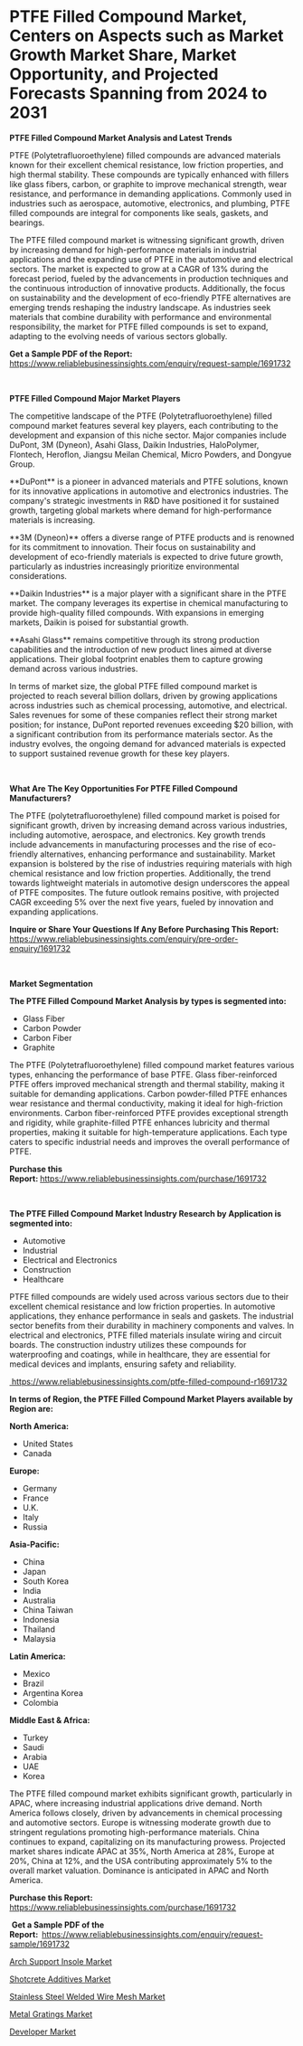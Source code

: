 <p><h1>PTFE Filled Compound Market, Centers on Aspects such as Market Growth Market Share, Market Opportunity, and Projected Forecasts Spanning from 2024 to 2031</h1></p><p><strong>PTFE Filled Compound Market Analysis and Latest Trends</strong></p>
<p><p>PTFE (Polytetrafluoroethylene) filled compounds are advanced materials known for their excellent chemical resistance, low friction properties, and high thermal stability. These compounds are typically enhanced with fillers like glass fibers, carbon, or graphite to improve mechanical strength, wear resistance, and performance in demanding applications. Commonly used in industries such as aerospace, automotive, electronics, and plumbing, PTFE filled compounds are integral for components like seals, gaskets, and bearings.</p><p>The PTFE filled compound market is witnessing significant growth, driven by increasing demand for high-performance materials in industrial applications and the expanding use of PTFE in the automotive and electrical sectors. The market is expected to grow at a CAGR of 13% during the forecast period, fueled by the advancements in production techniques and the continuous introduction of innovative products. Additionally, the focus on sustainability and the development of eco-friendly PTFE alternatives are emerging trends reshaping the industry landscape. As industries seek materials that combine durability with performance and environmental responsibility, the market for PTFE filled compounds is set to expand, adapting to the evolving needs of various sectors globally.</p></p>
<p><strong>Get a Sample PDF of the Report:&nbsp;</strong> <a href="https://www.reliablebusinessinsights.com/enquiry/request-sample/1691732?utm_campaign=1476&utm_medium=2&utm_source=Github&utm_content=ia&utm_term=18102024&utm_id=ptfe-filled-compound">https://www.reliablebusinessinsights.com/enquiry/request-sample/1691732</a></p>
<p>&nbsp;</p>
<p><strong>PTFE Filled Compound Major Market Players</strong></p>
<p><p>The competitive landscape of the PTFE (Polytetrafluoroethylene) filled compound market features several key players, each contributing to the development and expansion of this niche sector. Major companies include DuPont, 3M (Dyneon), Asahi Glass, Daikin Industries, HaloPolymer, Flontech, Heroflon, Jiangsu Meilan Chemical, Micro Powders, and Dongyue Group.</p><p>**DuPont** is a pioneer in advanced materials and PTFE solutions, known for its innovative applications in automotive and electronics industries. The company's strategic investments in R&D have positioned it for sustained growth, targeting global markets where demand for high-performance materials is increasing.</p><p>**3M (Dyneon)** offers a diverse range of PTFE products and is renowned for its commitment to innovation. Their focus on sustainability and development of eco-friendly materials is expected to drive future growth, particularly as industries increasingly prioritize environmental considerations.</p><p>**Daikin Industries** is a major player with a significant share in the PTFE market. The company leverages its expertise in chemical manufacturing to provide high-quality filled compounds. With expansions in emerging markets, Daikin is poised for substantial growth.</p><p>**Asahi Glass** remains competitive through its strong production capabilities and the introduction of new product lines aimed at diverse applications. Their global footprint enables them to capture growing demand across various industries.</p><p>In terms of market size, the global PTFE filled compound market is projected to reach several billion dollars, driven by growing applications across industries such as chemical processing, automotive, and electrical. Sales revenues for some of these companies reflect their strong market position; for instance, DuPont reported revenues exceeding $20 billion, with a significant contribution from its performance materials sector. As the industry evolves, the ongoing demand for advanced materials is expected to support sustained revenue growth for these key players.</p></p>
<p>&nbsp;</p>
<p><strong>What Are The Key Opportunities For PTFE Filled Compound Manufacturers?</strong></p>
<p><p>The PTFE (polytetrafluoroethylene) filled compound market is poised for significant growth, driven by increasing demand across various industries, including automotive, aerospace, and electronics. Key growth trends include advancements in manufacturing processes and the rise of eco-friendly alternatives, enhancing performance and sustainability. Market expansion is bolstered by the rise of industries requiring materials with high chemical resistance and low friction properties. Additionally, the trend towards lightweight materials in automotive design underscores the appeal of PTFE composites. The future outlook remains positive, with projected CAGR exceeding 5% over the next five years, fueled by innovation and expanding applications.</p></p>
<p><strong>Inquire or Share Your Questions If Any Before Purchasing This Report:</strong> <a href="https://www.reliablebusinessinsights.com/enquiry/pre-order-enquiry/1691732?utm_campaign=1476&utm_medium=2&utm_source=Github&utm_content=ia&utm_term=18102024&utm_id=ptfe-filled-compound">https://www.reliablebusinessinsights.com/enquiry/pre-order-enquiry/1691732</a></p>
<p>&nbsp;</p>
<p><strong>Market Segmentation</strong></p>
<p><strong>The PTFE Filled Compound Market Analysis by types is segmented into:</strong></p>
<p><ul><li>Glass Fiber</li><li>Carbon Powder</li><li>Carbon Fiber</li><li>Graphite</li></ul></p>
<p><p>The PTFE (Polytetrafluoroethylene) filled compound market features various types, enhancing the performance of base PTFE. Glass fiber-reinforced PTFE offers improved mechanical strength and thermal stability, making it suitable for demanding applications. Carbon powder-filled PTFE enhances wear resistance and thermal conductivity, making it ideal for high-friction environments. Carbon fiber-reinforced PTFE provides exceptional strength and rigidity, while graphite-filled PTFE enhances lubricity and thermal properties, making it suitable for high-temperature applications. Each type caters to specific industrial needs and improves the overall performance of PTFE.</p></p>
<p><strong>Purchase this Report:&nbsp;</strong><a href="https://www.reliablebusinessinsights.com/purchase/1691732?utm_campaign=1476&utm_medium=2&utm_source=Github&utm_content=ia&utm_term=18102024&utm_id=ptfe-filled-compound">https://www.reliablebusinessinsights.com/purchase/1691732</a></p>
<p>&nbsp;</p>
<p><strong>The PTFE Filled Compound Market Industry Research by Application is segmented into:</strong></p>
<p><ul><li>Automotive</li><li>Industrial</li><li>Electrical and Electronics</li><li>Construction</li><li>Healthcare</li></ul></p>
<p><p>PTFE filled compounds are widely used across various sectors due to their excellent chemical resistance and low friction properties. In automotive applications, they enhance performance in seals and gaskets. The industrial sector benefits from their durability in machinery components and valves. In electrical and electronics, PTFE filled materials insulate wiring and circuit boards. The construction industry utilizes these compounds for waterproofing and coatings, while in healthcare, they are essential for medical devices and implants, ensuring safety and reliability.</p></p>
<p><a href="https://www.reliablebusinessinsights.com/ptfe-filled-compound-r1691732?utm_campaign=1476&utm_medium=2&utm_source=Github&utm_content=ia&utm_term=18102024&utm_id=ptfe-filled-compound">&nbsp;https://www.reliablebusinessinsights.com/ptfe-filled-compound-r1691732</a></p>
<p><strong>In terms of Region, the PTFE Filled Compound Market Players available by Region are:</strong></p>
<p>
    <p> <strong> North America: </strong>
        <ul>
            <li>United States</li>
            <li>Canada</li>
        </ul>
        </p> 
    <p> <strong> Europe: </strong>
        <ul>
            <li>Germany</li>
            <li>France</li>
            <li>U.K.</li>
            <li>Italy</li>
            <li>Russia</li>
        </ul>
        </p> 
    <p> <strong> Asia-Pacific: </strong>
        <ul>
            <li>China</li>
            <li>Japan</li>
            <li>South Korea</li>
            <li>India</li>
            <li>Australia</li>
            <li>China Taiwan</li>
            <li>Indonesia</li>
            <li>Thailand</li>
            <li>Malaysia</li>
        </ul>
        </p> 
    <p> <strong> Latin America: </strong>
        <ul>
            <li>Mexico</li>
            <li>Brazil</li>
            <li>Argentina Korea</li>
            <li>Colombia</li>
        </ul>
        </p> 
    <p> <strong> Middle East & Africa: </strong>
        <ul>
            <li>Turkey</li>
            <li>Saudi</li>
            <li>Arabia</li>
            <li>UAE</li>
            <li>Korea</li>
        </ul>
    </p>
    </p>
<p><p>The PTFE filled compound market exhibits significant growth, particularly in APAC, where increasing industrial applications drive demand. North America follows closely, driven by advancements in chemical processing and automotive sectors. Europe is witnessing moderate growth due to stringent regulations promoting high-performance materials. China continues to expand, capitalizing on its manufacturing prowess. Projected market shares indicate APAC at 35%, North America at 28%, Europe at 20%, China at 12%, and the USA contributing approximately 5% to the overall market valuation. Dominance is anticipated in APAC and North America.</p></p>
<p><strong>Purchase this Report: </strong><a href="https://www.reliablebusinessinsights.com/purchase/1691732?utm_campaign=1476&utm_medium=2&utm_source=Github&utm_content=ia&utm_term=18102024&utm_id=ptfe-filled-compound">https://www.reliablebusinessinsights.com/purchase/1691732</a></p>
<p>&nbsp;<strong>Get a Sample PDF of the Report:&nbsp;&nbsp;</strong><a href="https://www.reliablebusinessinsights.com/enquiry/request-sample/1691732?utm_campaign=1476&utm_medium=2&utm_source=Github&utm_content=ia&utm_term=18102024&utm_id=ptfe-filled-compound">https://www.reliablebusinessinsights.com/enquiry/request-sample/1691732</a></p>
<p><strong></strong></p>
<p><p><a href="https://www.linkedin.com/pulse/global-arch-support-insole-53-cagr-forecast-2024-2031-ljgyf?utm_campaign=1476&utm_medium=2&utm_source=Github&utm_content=ia&utm_term=18102024&utm_id=ptfe-filled-compound">Arch Support Insole Market</a></p><p><a href="https://www.linkedin.com/pulse/shotcrete-additives-market-maturity-analysis-regional-disparities-hkgqf?utm_campaign=1476&utm_medium=2&utm_source=Github&utm_content=ia&utm_term=18102024&utm_id=ptfe-filled-compound">Shotcrete Additives Market</a></p><p><a href="https://www.linkedin.com/pulse/stainless-steel-welded-wire-mesh-spectrum-usage-patterns-sector-2ilef?utm_campaign=1476&utm_medium=2&utm_source=Github&utm_content=ia&utm_term=18102024&utm_id=ptfe-filled-compound">Stainless Steel Welded Wire Mesh Market</a></p><p><a href="https://www.linkedin.com/pulse/metal-gratings-market-analysis-product-segmentation-regional-gaqmf?utm_campaign=1476&utm_medium=2&utm_source=Github&utm_content=ia&utm_term=18102024&utm_id=ptfe-filled-compound">Metal Gratings Market</a></p><p><a href="https://www.linkedin.com/pulse/developer-market-trends-growth-outlook-2024-2031-insight-find-5i53f?utm_campaign=1476&utm_medium=2&utm_source=Github&utm_content=ia&utm_term=18102024&utm_id=ptfe-filled-compound">Developer Market</a></p></p>